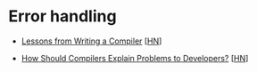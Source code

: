 # Error handling

- [Lessons from Writing a Compiler](https://borretti.me/article/lessons-writing-compiler#err)
  [[HN](https://news.ycombinator.com/item?id=32100880)]

- [How Should Compilers Explain Problems to Developers?](https://static.barik.net/barik/publications/fse2018/barik_fse18.pdf)
  [[HN](https://news.ycombinator.com/item?id=35319824)]
